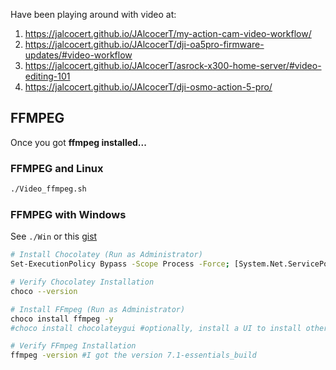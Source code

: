 Have been playing around with video at:

1. https://jalcocert.github.io/JAlcocerT/my-action-cam-video-workflow/
2. https://jalcocert.github.io/JAlcocerT/dji-oa5pro-firmware-updates/#video-workflow
3. https://jalcocert.github.io/JAlcocerT/asrock-x300-home-server/#video-editing-101
4. https://jalcocert.github.io/JAlcocerT/dji-osmo-action-5-pro/

## FFMPEG

Once you got **ffmpeg installed...**

### FFMPEG and Linux

```sh
./Video_ffmpeg.sh
```

### FFMPEG with Windows

See `./Win` or this [gist](https://gist.github.com/JAlcocerT/76f22ddf886277ef2653f82898c634d8)

```sh
# Install Chocolatey (Run as Administrator)
Set-ExecutionPolicy Bypass -Scope Process -Force; [System.Net.ServicePointManager]::SecurityProtocol = [System.Net.ServicePointManager]::SecurityProtocol -bor 3072; Invoke-WebRequest -UseBasicParsing 'https://community.chocolatey.org/install.ps1' | Invoke-Expression

# Verify Chocolatey Installation
choco --version

# Install FFmpeg (Run as Administrator)
choco install ffmpeg -y
#choco install chocolateygui #optionally, install a UI to install other packages with GUI

# Verify FFmpeg Installation
ffmpeg -version #I got the version 7.1-essentials_build
```